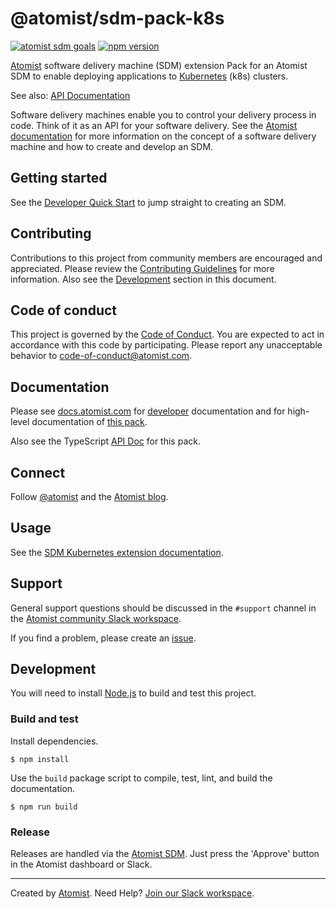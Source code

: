 # @atomist/sdm-pack-k8s

[![atomist sdm goals](http://badge.atomist.com/T29E48P34/atomist/sdm-pack-k8/36919e92-7d10-4e4c-87b7-a0fd58bca349)](https://app.atomist.com/workspace/T29E48P34)
[![npm version](https://img.shields.io/npm/v/@atomist/sdm-pack-k8s.svg)](https://www.npmjs.com/package/@atomist/sdm-pack-k8s)

[Atomist][atomist] software delivery machine (SDM) extension Pack for
an Atomist SDM to enable deploying applications to
[Kubernetes][kubernetes] (k8s) clusters.

See also: [API Documentation][apidoc]

[kubernetes]: https://kubernetes.io (Kubernetes)

Software delivery machines enable you to control your delivery process
in code.  Think of it as an API for your software delivery.  See the
[Atomist documentation][atomist-doc] for more information on the
concept of a software delivery machine and how to create and develop
an SDM.

[atomist-doc]: https://docs.atomist.com/ (Atomist Documentation)

## Getting started

See the [Developer Quick Start][atomist-quick] to jump straight to
creating an SDM.

[atomist-quick]: https://docs.atomist.com/quick-start/ (Atomist - Developer Quick Start)

## Contributing

Contributions to this project from community members are encouraged
and appreciated. Please review the [Contributing
Guidelines](CONTRIBUTING.md) for more information. Also see the
[Development](#development) section in this document.

## Code of conduct

This project is governed by the [Code of
Conduct](CODE_OF_CONDUCT.md). You are expected to act in accordance
with this code by participating. Please report any unacceptable
behavior to code-of-conduct@atomist.com.

## Documentation

Please see [docs.atomist.com][atomist-doc] for
[developer][atomist-doc-sdm] documentation and for high-level documentation of [this pack][atomist-doc-k8-pack].

Also see the TypeScript [API Doc][apidoc] for this pack.

[atomist-doc-sdm]: https://docs.atomist.com/developer/sdm/ (Atomist Documentation - SDM Developer)
[atomist-doc-k8-pack]: https://docs.atomist.com/pack/kubernetes/ (Atomist K8s Pack Documentation)
[apidoc]: https://atomist.github.io/sdm-pack-k8s

## Connect

Follow [@atomist][atomist-twitter] and the [Atomist blog][atomist-blog].

[atomist-twitter]: https://twitter.com/atomist (Atomist on Twitter)
[atomist-blog]: https://blog.atomist.com/ (The Official Atomist Blog)

## Usage

See the [SDM Kubernetes extension documentation][k8s-docs].

[k8s-docs]: https://docs.atomist.com/pack/kubernetes/ (Atomist SDM Kubernetes Extension)

## Support

General support questions should be discussed in the `#support`
channel in the [Atomist community Slack workspace][slack].

If you find a problem, please create an [issue][].

[issue]: https://github.com/atomist/sdm-pack-k8s/issues

## Development

You will need to install [Node.js][node] to build and test this
project.

[node]: https://nodejs.org/ (Node.js)

### Build and test

Install dependencies.

```
$ npm install
```

Use the `build` package script to compile, test, lint, and build the
documentation.

```
$ npm run build
```

### Release

Releases are handled via the [Atomist SDM][atomist-sdm].  Just press
the 'Approve' button in the Atomist dashboard or Slack.

[atomist-sdm]: https://github.com/atomist/atomist-sdm (Atomist Software Delivery Machine)

---

Created by [Atomist][atomist].
Need Help?  [Join our Slack workspace][slack].

[atomist]: https://atomist.com/ (Atomist - How Teams Deliver Software)
[slack]: https://join.atomist.com/ (Atomist Community Slack)
